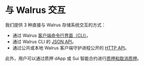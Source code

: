 # 与 Walrus 交互

我们提供 3 种直接与 Walrus 存储系统交互的方式：

- 通过 Walrus [客户端命令行界面（CLI）](./client-cli_zh.md)。
- 通过 Walrus CLI 的 [JSON API](./json-api_zh.md)。
- 通过公共或本地 Walrus 客户端守护进程公开的 [HTTP API](./web-api_zh.md)。

此外，用户可以通过质押 dApp 或 Sui 智能合约进行[质押和取消质押](./stake_zh.md)。